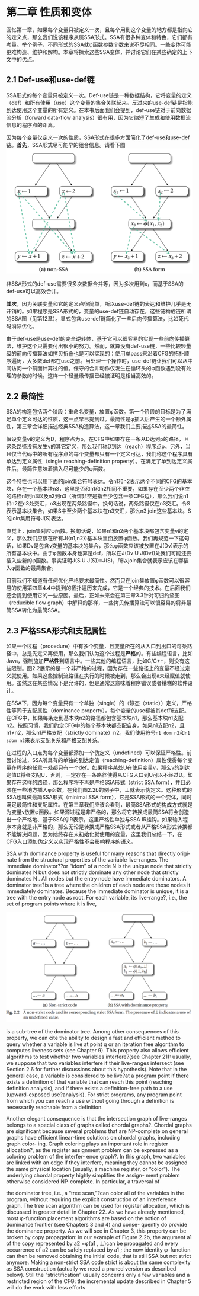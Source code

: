 # 第二章 性质和变体
回忆第一章，如果每个变量只被定义一次，且每个用到这个变量的地方都是指向它的定义点，那么我们说该程序从属SSA形式。SSA有很多种变体和特色，它们都有考量。举个例子，不同形式的SSA就φ函数参数个数来说不尽相同。一些变体可能更难构造、维护和解构。本章将探索这些SSA变体，并讨论它们在某些确定的上下文中的优点。

## 2.1 Def-use和use-def链
SSA形式的每个变量只被定义一次。Def-use链是一种数据结构，它将变量的定义（def）和所有使用（use）这个变量的集合关联起来。反过来的use-def链是指能到达使用这个变量的所有定义。在本书后面我们会提到，def-use链对于前向数据流分析（forward data-flow analysis）很有用，因为它缩短了生成和使用数据流信息的程序点的距离。

因为每个变量仅定义一次的性质，SSA形式在很多方面简化了def-use和use-def链。**首先**，SSA形式尽可能早的组合信息。请看下图
![](fig/fig2-1.png)

非SSA形式的def-use需要很多次数据合并等，因为多次用到x，而基于SSA的def-use可以高效合并。

**其次**，因为关联变量和它的定义点很简单，所以use-def链的表达和维护几乎是无开销的。如果程序是SSA形式的，变量的use-def链自动存在，这些链构成链所谓的SSA图（见第12章）。显式包含use-def链简化了一些后向传播算法，比如死代码消除优化。

由于def-use是use-def的完全逆转体，基于它可以很容易的实现一些前向传播算法，维护这个只需要付出很小的努力。然而，就算没有def-use链，一些比较轻量级的前向传播算法如拷贝折叠也是可以实现的：使用单pass来沿着CFG的拓扑顺序遍历，大多数def都在use之前。当处理一个操作时，use-def链让我们可以从中间访问一个前面计算过的值。保守的合并动作仅发生在循环头的φ函数遇到没有处理的参数的时候。这样一个轻量级传播已经被证明是相当高效的。

## 2.2 最简性
SSA的构造包括两个阶段：重命名变量，放置φ函数。第一个阶段的目标是为了满足单个定义可达的性质，这一点早已提到过。最简性是φ插入后产生的一个额外属性，第三章会详细描述经典SSA构造算法，这一章我们主要描述SSA的最简性。

假设变量v的定义为D，程序点为p，在CFG中如果存在一条从D达到p的路径，且这条路径没有发生v的其它定义，那么我们称D到达（reach）程序点p。另外，当且仅当代码中的所有程序点的每个变量都只有一个定义可达，我们称这个程序具有单达到定义属性（single reaching-definition property）。在满足了单到达定义属性后，最简性意味着插入尽可能少的φ函数。

这个特性也可以用下面的join集合符号表达。令n1和n2表示两个不同的CFG的基本块，存在一个基本块n3，这里是否和n1和n2相同不重要，如果存在至少两个非空的路径n1到n3以及n2到n3（所谓非空是指至少包含一条CFG边），那么我们说n1和n2在n3处交汇，n3出现在两条路径中。换句话说，两条路径仅在n3交汇。令S表示基本块集合，如果S中至少两个基本块在n3交汇，那么n3 join这些基本块。S的join集用符号J(S)表达。

直觉上，join集对应φ函数。换句话说，如果n1和n2两个基本块都包含变量v的定义，那么我们应该在所有J({n1,n2})基本块里面放置φ函数。我们再规范一下这句话，如果Dv是包含v变量的基本块的集合，那么φ函数应该被放置在J(Dv)表示的所有基本块中。由于φ函数本身也算是def，所以在J(Dv U J(Dv))处我们可能还要插入些新的φ函数。事实证明J(S U J(S))=J(S)，所以join集合就表示应该在哪插入φ函数的最简集合。

目前我们不知道有任何优化严格要求最简性。然而只在join集放置φ函数可以很容易的使用第四章4.4中提到的拓扑遍历来完成，它是一个经典的技术。在后面我们还会提到使用它的一些原因。最后，正如未来会在第三章3.3针对可归约流图（reducible flow graph）中解释的那样，一些拷贝传播算法可以很容易的将非最简SSA转化为最简SSA。

## 2.3 严格SSA形式和支配属性
如果一个过程（procedure）中有多个变量，且变量所在的从入口到出口的每条路径中，总是先定义再使用，那么我们认为这个过程是**严格**的。有些编程语言，比如Java，强制施加**严格性**到语言中。一些其他的编程语言，比如C/C++，则没有这些限制。图2.2展示的是一个非严格的过程，因为存在一些路径上的变量不经过定义就使用。如果这些控制流路径在执行的时候被走到，那么会出现a未经赋值就使用。虽然这在某些情况下是允许的，但是通常这意味着程序错误或者糟糕的软件设计。

在SSA下，因为每个变量只有一个单独（single）的（静态（static））定义，严格性等同于支配属性（dominance property）。每个变量的use都被其def所支配。在CFG中，如果每条走到基本块n2的路径都包含基本块n1，那么基本块n1支配n2。按照习惯，我们约定CFG中的每个基本块都支配自身。如果n1支配n2，且n1≠n2，那么n1严格支配（strictly dominate）n2。我们使用符号`n1 dom n2`和`n1 sdom n2`来表示支配关系和严格支配关系。

在过程的入口点为每个变量都添加一个伪定义（undefined）可以保证严格性。前面讨论过，SSA所具有的单独的到达定值（reaching-definition）属性使得每个变量在程序的任意一处都只有一个def。如果程序某处U在使用变量v，那么v的到达定值D将会支配U，否则，一定存在一条路径使得从CFG入口到U可以不经过D。如果存在这样的路径，那么程序将不再是严格SSA形式（strict SSA form），并且必须在一些地方插入φ函数，在我们图2.2b的例子中，⊥就表示伪定义。这种形式的SSA也叫做最简SSA形式（minimal SSA form），它是SSA形式的一个变体，同时满足最简性和支配属性。在第三章我们应该会看到，最简SSA形式的构成方式就是为变量v放置φ函数。如果源过程是非严格的，那么将它转换成最简SSA将会创造出一个严格地、基于SSA的IR表示。这里严格性单独与SSA IR挂钩。如果输入程序本身就是非严格的，那么无论是转换成严格SSA形式或者从严格SSA形式转换都不能解决问题，因为始终存在未初始化就使用的变量。这里我们总结一下，在CFG入口添加伪定义以实现严格性不会影响程序的语义。

SSA with dominance property is useful for many reasons that directly origi-
nate from the structural properties of the variable live-ranges. The immediate
dominator??or “idom” of a node N is the unique node that strictly dominates
N but does not strictly dominate any other node that strictly dominates N . All
nodes but the entry node have immediate dominators. A dominator tree?is a
tree where the children of each node are those nodes it immediately dominates.
Because the immediate dominator is unique, it is a tree with the entry node as
root. For each variable, its live-range?, i.e., the set of program points where it is live,

![](fig/fig2-2.png)

is a sub-tree of the dominator tree. Among other consequences of this property,
we can cite the ability to design a fast and efficient method to query whether a
variable is live at point q or an iteration free algorithm to computes liveness sets
(see Chapter 9). This property also allows efficient algorithms to test whether
two variables interfere?(see Chapter 21): usually, we suppose that two variables
interfere if their live-ranges intersect (see Section 2.6 for further discussions
about this hypothesis). Note that in the general case, a variable is considered to
be live?at a program point if there exists a definition of that variable that can reach
this point (reaching definition analysis), and if there exists a definition-free path
to a use (upward-exposed use?analysis). For strict programs, any program point
from which you can reach a use without going through a definition is necessarily
reachable from a definition.

Another elegant consequence is that the intersection graph of live-ranges
belongs to a special class of graphs called chordal graphs?. Chordal graphs are
significant because several problems that are NP-complete on general graphs
have efficient linear-time solutions on chordal graphs, including graph color-
ing. Graph coloring plays an important role in register allocation?, as the register
assignment problem can be expressed as a coloring problem of the interfer-
ence graph?. In this graph, two variables are linked with an edge if they interfere,
meaning they cannot be assigned the same physical location (usually, a machine
register, or “color”). The underlying chordal property highly simplifies the assign-
ment problem otherwise considered NP-complete. In particular, a traversal of

the dominator tree, i.e., a “tree scan,”?can color all of the variables in the program,
without requiring the explicit construction of an interference graph. The tree
scan algorithm can be used for register allocation, which is discussed in greater
detail in Chapter 22.
As we have already mentioned, most φ-function placement algorithms are
based on the notion of dominance frontier (see Chapters 3 and 4) and conse-
quently do provide the dominance property. As we will see in Chapter 3, this
property can be broken by copy propagation: in our example of Figure 2.2b, the
argument a1 of the copy represented by a2 =φ(a1 , ⊥)can be propagated and
every occurrence of a2 can be safely replaced by a1 ; the now identity φ-function
can then be removed obtaining the initial code, that is still SSA but not strict
anymore. Making a non-strict SSA code strict is about the same complexity as
SSA construction (actually we need a pruned version as described below). Still
the “strictification” usually concerns only a few variables and a restricted region
of the CFG: the incremental update described in Chapter 5 will do the work with
less efforts
